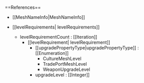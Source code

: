 ==References==
 * [[MeshNameInfo|MeshNameInfo]]

 * [[levelRequirements| levelRequirements]]
   * levelRequirementCount : [[Iteration]]
     * [[levelRequirement| levelRequirement]]
       * [[upgradePropertyType|upgradePropertyType]] : [[Enumeration]]
         * CultureMeshLevel
         * TradePortMeshLevel
         * WeaponUpgradeLevel
       * upgradeLevel : [[Integer]]

